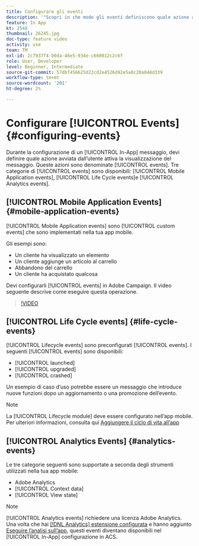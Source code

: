 ```yaml
---
title: Configurare gli eventi
description: '"Scopri in che modo gli eventi definiscono quale azione avviata dall’utente attiverà un messaggio in-app da visualizzare. "'
feature: In App
kt: 2548
thumbnail: 26245.jpg
doc-type: feature video
activity: use
team: TM
exl-id: 2c7937f4-b0da-46e5-934e-c660012c2c6f
role: User, Developer
level: Beginner, Intermediate
source-git-commit: 57dbf456625d22cd2e4526d92e5a8c20a048d339
workflow-type: tm+mt
source-wordcount: '201'
ht-degree: 2%

---
```


# Configurare [!UICONTROL Events] {#configuring-events}

Durante la configurazione di un [!UICONTROL In-App] messaggio, devi definire quale azione avviata dall’utente attiva la visualizzazione del messaggio. Queste azioni sono denominate [!UICONTROL events]. Tre categorie di [!UICONTROL events] sono disponibili: [!UICONTROL Mobile Application events], [!UICONTROL Life Cycle events]e [!UICONTROL Analytics events].

## [!UICONTROL Mobile Application Events] {#mobile-application-events}

[!UICONTROL Mobile Application events] sono [!UICONTROL custom events] che sono implementati nella tua app mobile.

Gli esempi sono:

* Un cliente ha visualizzato un elemento
* Un cliente aggiunge un articolo al carrello
* Abbandono del carrello
* Un cliente ha acquistato qualcosa

Devi configurarli [!UICONTROL events] in Adobe Campaign. Il video seguente descrive come eseguire questa operazione.

>[!VIDEO](https://video.tv.adobe.com/v/26245?quality=12)

## [!UICONTROL Life Cycle events] {#life-cycle-events}

[!UICONTROL Lifecycle events] sono preconfigurati [!UICONTROL events]. I seguenti [!UICONTROL events] sono disponibili:

* [!UICONTROL launched]
* [!UICONTROL upgraded]
* [!UICONTROL crashed]

Un esempio di caso d’uso potrebbe essere un messaggio che introduce nuove funzioni dopo un aggiornamento o una promozione dell’evento.

>[!NOTE]
>
>La [!UICONTROL Lifecycle module] deve essere configurato nell’app mobile. Per ulteriori informazioni, consulta qui [Aggiungere il ciclo di vita all’app](https://aep-sdks.gitbook.io/docs/using-mobile-extensions/mobile-core/lifecycle)

## [!UICONTROL Analytics Events] {#analytics-events}

Le tre categorie seguenti sono supportate a seconda degli strumenti utilizzati nella tua app mobile:

* Adobe Analytics
* [!UICONTROL Context data]
* [!UICONTROL View state]

>[!NOTE]
>
>[!UICONTROL Analytics events] richiedere una licenza Adobe Analytics. Una volta che hai [[!DNL Analytics] estensione configurata](https://aep-sdks.gitbook.io/docs/using-mobile-extensions/adobe-analytics#configure-analytics-extension-in-launch) e hanno aggiunto [Eseguire l’analisi sull’app](https://aep-sdks.gitbook.io/docs/using-mobile-extensions/adobe-analytics#add-analytics-to-your-app), questi eventi diventano disponibili nel [!UICONTROL In-App] configurazione in ACS.
